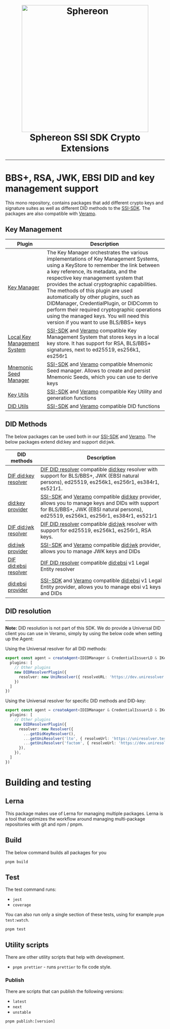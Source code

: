 <h1 align="center">
  <br>
  <a href="https://www.sphereon.com"><img src="https://sphereon.com/content/themes/sphereon/assets/img/logo.svg" alt="Sphereon" width="400"></a>
  <br>Sphereon SSI SDK Crypto Extensions 
  <br>
</h1>

---

# BBS+, RSA, JWK, EBSI DID and key management support

This mono repository, contains packages that add different crypto keys and signature suites as well as different DID
methods to the [SSI-SDK](https://github.com/Sphereon-Opensource/ssi-sdk). The packages are also compatible
with [Veramo](https://veramo.io).

## Key Management

| Plugin                                              | Description                                                                                                                                                                                                                                                                                                                                                                                                                                                                                                                |
|-----------------------------------------------------|----------------------------------------------------------------------------------------------------------------------------------------------------------------------------------------------------------------------------------------------------------------------------------------------------------------------------------------------------------------------------------------------------------------------------------------------------------------------------------------------------------------------------|
| [Key Manager](./packages/key-manager)               | The Key Manager orchestrates the various implementations of Key Management Systems, using a KeyStore to remember the link between a key reference, its metadata, and the respective key management system that provides the actual cryptographic capabilities. The methods of this plugin are used automatically by other plugins, such as DIDManager, CredentialPlugin, or DIDComm to perform their required cryptographic operations using the managed keys. You will need this version if you want to use BLS/BBS+ keys |
| [Local Key Management System](./packages/kms-local) | [SSI-SDK](https://github.com/Sphereon-Opensource/ssi-sdk) and [Veramo](https://veramo.io/) compatible Key Management System that stores keys in a local key store. It has support for RSA, BLS/BBS+ signatures, next to ed25519, es256k1, es256r1                                                                                                                                                                                                                                                                          |
| [Mnemonic Seed Manager](./packages/kms-local)       | [SSI-SDK](https://github.com/Sphereon-Opensource/ssi-sdk) and [Veramo](https://veramo.io/) compatible Mnemonic Seed manager. Allows to create and persist Mnemonic Seeds, which you can use to derive keys                                                                                                                                                                                                                                                                                                                 |
| [Key Utils](./packages/key-utils)                   | [SSI-SDK](https://github.com/Sphereon-Opensource/ssi-sdk) and [Veramo](https://veramo.io/) compatible Key Utility and generation functions                                                                                                                                                                                                                                                                                                                                                                                 |
| [DID Utils](./packages/did-utils)                   | [SSI-SDK](https://github.com/Sphereon-Opensource/ssi-sdk) and [Veramo](https://veramo.io/) compatible DID functions                                                                                                                                                                                                                                                                                                                                                                                                        |

## DID Methods

The below packages can be used both in our [SSI-SDK](https://github.com/Sphereon-Opensource/ssi-sdk)
and [Veramo](https://veramo.io/). The below packages extend did:key and support did:jwk.

| DID methods                                           | Description                                                                                                                                                                                                                                                                                                |
|-------------------------------------------------------|------------------------------------------------------------------------------------------------------------------------------------------------------------------------------------------------------------------------------------------------------------------------------------------------------------|
| [DIF did:key resolver](./packages/did-resolver-key)   | [DIF DID resolver](https://github.com/decentralized-identity/did-resolver) compatible [did:key](https://w3c-ccg.github.io/did-method-key/) resolver with support for BLS/BBS+, JWK (EBSI natural persons), ed25519, es256k1, es256r1, es384r1, es521r1.                                                    |
| [did:key provider](./packages/did-provider-key)       | [SSI-SDK](https://github.com/Sphereon-Opensource/ssi-sdk) and [Veramo](https://veramo.io/) compatible [did:key](https://w3c-ccg.github.io/did-method-key/) provider, allows you to manage keys and DIDs with support for BLS/BBS+, JWK (EBSI natural persons), ed25519, es256k1, es256r1, es384r1, es521r1 |
| [DIF did:jwk resolver](./packages/did-resolver-key)   | [DIF DID resolver](https://github.com/decentralized-identity/did-resolver) compatible [did:jwk](https://github.com/quartzjer/did-jwk/blob/main/spec.md) resolver with support for ed25519, es256k1, es256r1, RSA keys.                                                                                     |
| [did:jwk provider](./packages/did-provider-jwk)       | [SSI-SDK](https://github.com/Sphereon-Opensource/ssi-sdk) and [Veramo](https://veramo.io/) compatible [did:jwk](https://w3c-ccg.github.io/did-method-key/) provider, allows you to manage JWK keys and DIDs                                                                                                |
| [DIF did:ebsi resolver](./packages/did-resolver-ebsi) | [DIF DID resolver](https://github.com/decentralized-identity/did-resolver) compatible [did:ebsi](https://ec.europa.eu/digital-building-blocks/wikis/display/EBSIDOC/EBSI+DID+Method) v1 Legal Entity resolver                                                                                              |
| [did:ebsi provider](./packages/did-provider-ebsi)     | [SSI-SDK](https://github.com/Sphereon-Opensource/ssi-sdk) and [Veramo](https://veramo.io/) compatible [did:ebsi](https://ec.europa.eu/digital-building-blocks/wikis/display/EBSIDOC/EBSI+DID+Method) v1 Legal Entity provider, allows you to manage ebsi v1 keys and DIDs                                  |



## DID resolution

---
**Note:**
DID resolution is not part of this SDK. We do provide a Universal DID client you can use in Veramo, simply by using the
below code when setting up the Agent:

Using the Universal resolver for all DID methods:

````typescript
export const agent = createAgent<IDIDManager & CredentialIssuerLD & IKeyManager & IDataStore & IDataStoreORM & IResolver>({
  plugins: [
    // Other plugins
    new DIDResolverPlugin({
      resolver: new UniResolver({ resolveURL: 'https://dev.uniresolver.io/1.0/identifiers' })
    })
  ]
})
````

Using the Universal resolver for specific DID methods and DID-key:

````typescript
export const agent = createAgent<IDIDManager & CredentialIssuerLD & IKeyManager & IDataStore & IDataStoreORM & IResolver>({
  plugins: [
    // Other plugins
    new DIDResolverPlugin({
      resolver: new Resolver({
        ...getDidKeyResolver(),
        ...getUniResolver('lto', { resolveUrl: 'https://uniresolver.test.sphereon.io/1.0/identifiers' }),
        ...getUniResolver('factom', { resolveUrl: 'https://dev.uniresolver.io/1.0/identifiers' }),
      }),
    }),
  ]
})
````


# Building and testing

## Lerna

This package makes use of Lerna for managing multiple packages. Lerna is a tool that optimizes the workflow around
managing multi-package repositories with git and npm / pnpm.

## Build

The below command builds all packages for you

```shell
pnpm build
```

## Test

The test command runs:

* `jest`
* `coverage`

You can also run only a single section of these tests, using for example `pnpm test:watch`.

```shell
pnpm test
```

## Utility scripts

There are other utility scripts that help with development.

* `pnpm prettier` - runs `prettier` to fix code style.

### Publish

There are scripts that can publish the following versions:

* `latest`
* `next`
* `unstable`

```shell
pnpm publish:[version]
```
